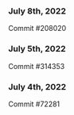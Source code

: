 ### July 8th, 2022

Commit #208020

### July 5th, 2022

Commit #314353


### July 4th, 2022

Commit #72281
